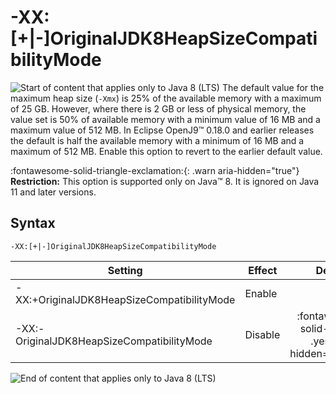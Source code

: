 <!--
* Copyright (c) 2017, 2023 IBM Corp. and others
*
* This program and the accompanying materials are made
* available under the terms of the Eclipse Public License 2.0
* which accompanies this distribution and is available at
* https://www.eclipse.org/legal/epl-2.0/ or the Apache
* License, Version 2.0 which accompanies this distribution and
* is available at https://www.apache.org/licenses/LICENSE-2.0.
*
* This Source Code may also be made available under the
* following Secondary Licenses when the conditions for such
* availability set forth in the Eclipse Public License, v. 2.0
* are satisfied: GNU General Public License, version 2 with
* the GNU Classpath Exception [1] and GNU General Public
* License, version 2 with the OpenJDK Assembly Exception [2].
*
* [1] https://www.gnu.org/software/classpath/license.html
* [2] https://openjdk.org/legal/assembly-exception.html
*
* SPDX-License-Identifier: EPL-2.0 OR Apache-2.0 OR GPL-2.0-only WITH Classpath-exception-2.0 OR GPL-2.0-only WITH OpenJDK-assembly-exception-1.0
-->

# -XX:\[+|-\]OriginalJDK8HeapSizeCompatibilityMode

![Start of content that applies only to Java 8 (LTS)](cr/java8.png) The default value for the maximum heap size (`-Xmx`) is 25% of the available memory with a maximum of 25 GB. However, where there is 2 GB or less of physical memory, the value set is 50% of available memory with a minimum value of 16 MB and a maximum value of 512 MB. In Eclipse OpenJ9&trade; 0.18.0 and earlier releases the default is half the available memory with a minimum of 16 MB and a maximum of 512 MB. Enable this option to revert to the earlier default value.

:fontawesome-solid-triangle-exclamation:{: .warn aria-hidden="true"} **Restriction:** This option is supported only on Java&trade; 8. It is ignored on Java 11 and later versions.

## Syntax

    -XX:[+|-]OriginalJDK8HeapSizeCompatibilityMode

| Setting                                     | Effect     | Default                                                                            |
|---------------------------------------------|------------|:----------------------------------------------------------------------------------:|
| -XX:+OriginalJDK8HeapSizeCompatibilityMode  | Enable     |                                                                                    |
| -XX:-OriginalJDK8HeapSizeCompatibilityMode  | Disable    | :fontawesome-solid-check:{: .yes aria-hidden="true"}<span class="sr-only">yes</span>     |

![End of content that applies only to Java 8 (LTS)](cr/java_close_lts.png)

